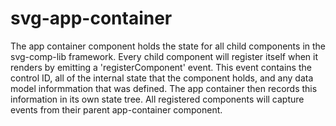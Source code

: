 # svg-app-container

The app container component holds the state for all child components in the svg-comp-lib framework. Every child component will register itself when it renders by emitting a 'registerComponent' event. This event contains the control ID, all of the internal state that the component holds, and any data model informmation that was defined. The app container then records this information in its own state tree. All registered components will capture events from their parent app-container component.
